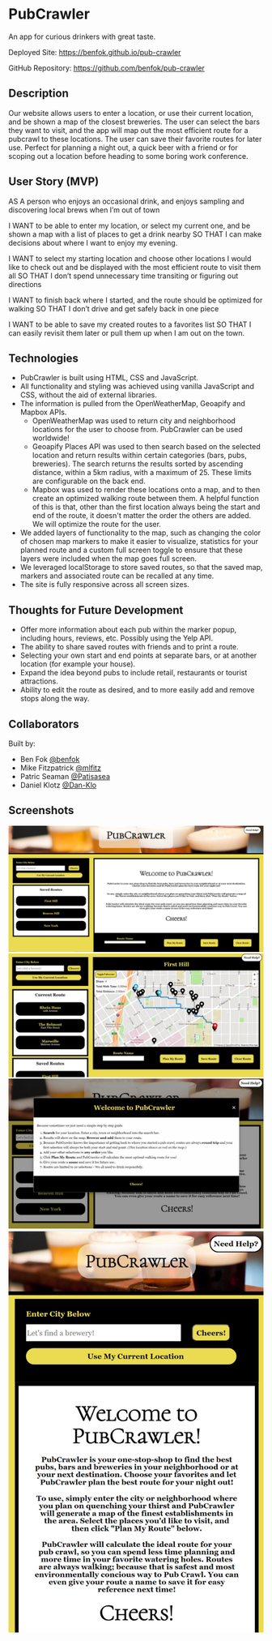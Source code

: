 # PubCrawler
An app for curious drinkers with great taste.

Deployed Site:
https://benfok.github.io/pub-crawler

GitHub Repository: 
https://github.com/benfok/pub-crawler 

## Description
Our website allows users to enter a location, or use their current location, and be shown a map of the closest breweries. The user can select the bars they want to visit, and the app will map out the most efficient route for a pubcrawl to these locations. The user can save their favorite routes for later use. Perfect for planning a night out, a quick beer with a friend or for scoping out a location before heading to some boring work conference. 

## User Story (MVP)
AS A person who enjoys an occasional drink, and enjoys sampling and discovering local brews when I’m out of town

I WANT to be able to enter my location, or select my current one, and be shown a map with a list of places to get a drink nearby
SO THAT I can make decisions about where I want to enjoy my evening.

I WANT to select my starting location and choose other locations I would like to check out and be displayed with the most efficient route to visit them all
SO THAT I don’t spend unnecessary time transiting or figuring out directions

I WANT to finish back where I started, and the route should be optimized for walking 
SO THAT I don’t drive and get safely back in one piece 

I WANT to be able to save my created routes to a favorites list 
SO THAT I can easily revisit them later or pull them up when I am out on the town.

## Technologies
- PubCrawler is built using HTML, CSS and JavaScript. 
- All functionality and styling was achieved using vanilla JavaScript and CSS, without the aid of external libraries. 
- The information is pulled from the OpenWeatherMap, Geoapify and Mapbox APIs. 
  - OpenWeatherMap was used to return city and neighborhood locations for the user to choose from. PubCrawler can be used worldwide!
  - Geoapify Places API was used to then search based on the selected location and return results within certain categories (bars, pubs, breweries). The search returns the results sorted by ascending distance, within a 5km radius, with a maximum of 25. These limits are configurable on the back end.
  - Mapbox was used to render these locations onto a map, and to then create an optimized walking route between them. A helpful function of this is that, other than the first location always being the start and end of the route, it doesn't matter the order the others are added. We will optimize the route for the user.
- We added layers of functionality to the map, such as changing the color of chosen map markers to make it easier to visualize, statistics for your planned route and a custom full screen toggle to ensure that these layers were included when the map goes full screen.
- We leveraged localStorage to store saved routes, so that the saved map, markers and associated route can be recalled at any time.
- The site is fully responsive across all screen sizes. 

## Thoughts for Future Development
- Offer more information about each pub within the marker popup, including hours, reviews, etc. Possibly using the Yelp API.
- The ability to share saved routes with friends and to print a route.
- Selecting your own start and end points at separate bars, or at another location (for example your house).
- Expand the idea beyond pubs to include retail, restaurants or tourist attractions.
- Ability to edit the route as desired, and to more easily add and remove stops along the way.

## Collaborators
Built by:
- Ben Fok [@benfok](https://github.com/benfok "Ben's Profile")
- Mike Fitzpatrick [@mlfitz](https://github.com/mlfitz2 "Mike's Profile")
- Patric Seaman [@Patisasea](https://github.com/Patisasea "Patric's Profile")
- Daniel Klotz [@Dan-Klo](https://github.com/Dan-Klo "Daniel's Profile")

## Screenshots
![Screenshot-1](./assets/images/home-screen.JPG "Upon Loading")
![Screenshot-2](./assets/images/displaying-route.JPG "Displaying a Route")
![Screenshot-3](./assets/images/help-modal.JPG "Modal with helpful instructions")
![Screenshot-4](./assets/images/mobile-view.JPG "Mobile View")

